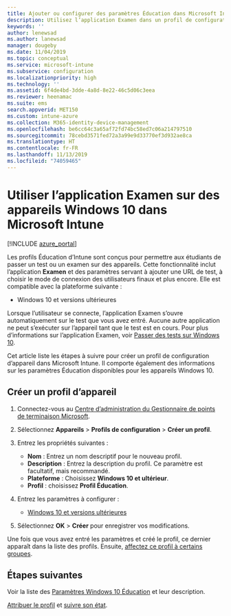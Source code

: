 ```yaml
---
title: Ajouter ou configurer des paramètres Éducation dans Microsoft Intune – Azure | Microsoft Docs
description: Utilisez l’application Examen dans un profil de configuration d’appareil sur des appareils Windows 10 (et versions ultérieures) dans Microsoft Intune. Créez un profil de configuration avec les paramètres Éducation et entrez une URL de test d’application, choisissez le mode de connexion des utilisateurs, surveillez l’écran pendant le test et autorisez ou empêchez les suggestions de texte pendant le test.
keywords: ''
author: lenewsad
ms.author: lanewsad
manager: dougeby
ms.date: 11/04/2019
ms.topic: conceptual
ms.service: microsoft-intune
ms.subservice: configuration
ms.localizationpriority: high
ms.technology: ''
ms.assetid: 6f4de4bd-3dde-4a8d-8e22-46c5d06c3eea
ms.reviewer: heenamac
ms.suite: ems
search.appverid: MET150
ms.custom: intune-azure
ms.collection: M365-identity-device-management
ms.openlocfilehash: be6cc64c3a65af72fd74bc58ed7c06a214797510
ms.sourcegitcommit: 78cebd3571fed72a3a99e9d33770ef3d932ae8ca
ms.translationtype: HT
ms.contentlocale: fr-FR
ms.lasthandoff: 11/13/2019
ms.locfileid: "74059465"
---
```

# <a name="use-the-take-a-test-app-on-windows-10-devices-in-microsoft-intune"></a>Utiliser l’application Examen sur des appareils Windows 10 dans Microsoft Intune

[!INCLUDE [azure_portal](../includes/azure_portal.md)]

Les profils Éducation d’Intune sont conçus pour permettre aux étudiants de passer un test ou un examen sur des appareils. Cette fonctionnalité inclut l’application **Examen** et des paramètres servant à ajouter une URL de test, à choisir le mode de connexion des utilisateurs finaux et plus encore. Elle est compatible avec la plateforme suivante :

- Windows 10 et versions ultérieures

Lorsque l’utilisateur se connecte, l’application Examen s’ouvre automatiquement sur le test que vous avez entré. Aucune autre application ne peut s’exécuter sur l’appareil tant que le test est en cours. Pour plus d’informations sur l’application Examen, voir [Passer des tests sur Windows 10](https://docs.microsoft.com/education/windows/take-tests-in-windows-10).

Cet article liste les étapes à suivre pour créer un profil de configuration d’appareil dans Microsoft Intune. Il comporte également des informations sur les paramètres Éducation disponibles pour les appareils Windows 10.

## <a name="create-a-device-profile"></a>Créer un profil d’appareil

1. Connectez-vous au [Centre d’administration du Gestionnaire de points de terminaison Microsoft](https://go.microsoft.com/fwlink/?linkid=2109431).
2. Sélectionnez **Appareils** > **Profils de configuration** > **Créer un profil**.
3. Entrez les propriétés suivantes :

    - **Nom** : Entrez un nom descriptif pour le nouveau profil.
    - **Description** : Entrez la description du profil. Ce paramètre est facultatif, mais recommandé.
    - **Plateforme** : Choisissez **Windows 10 et ultérieur**.
    - **Profil** : choisissez **Profil Éducation**.

4. Entrez les paramètres à configurer :

    - [Windows 10 et versions ultérieures](education-settings-windows.md)

5. Sélectionnez **OK** > **Créer** pour enregistrer vos modifications.

Une fois que vous avez entré les paramètres et créé le profil, ce dernier apparaît dans la liste des profils. Ensuite, [affectez ce profil à certains groupes](device-profile-assign.md).

## <a name="next-steps"></a>Étapes suivantes

Voir la liste des [Paramètres Windows 10 Éducation](education-settings-windows.md) et leur description.

[Attribuer le profil](device-profile-assign.md) et [suivre son état](device-profile-monitor.md).
